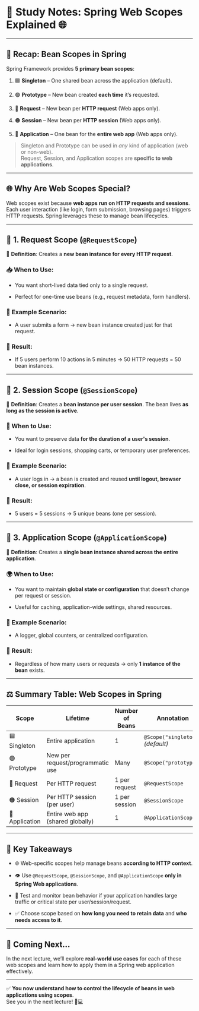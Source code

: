 # 📘 Study Notes: Spring Web Scopes Explained 🌐

---

## 🧩 Recap: Bean Scopes in Spring

Spring Framework provides **5 primary bean scopes**:

1. 🟦 **Singleton** – One shared bean across the application (default).
    
2. 🟢 **Prototype** – New bean created **each time** it’s requested.
    
3. 🔵 **Request** – New bean per **HTTP request** (Web apps only).
    
4. 🟠 **Session** – New bean per **HTTP session** (Web apps only).
    
5. 🔴 **Application** – One bean for the **entire web app** (Web apps only).
    

> Singleton and Prototype can be used in _any_ kind of application (web or non-web).  
> Request, Session, and Application scopes are **specific to web applications**.

---

## 🌐 Why Are Web Scopes Special?

Web scopes exist because **web apps run on HTTP requests and sessions**. Each user interaction (like login, form submission, browsing pages) triggers HTTP requests. Spring leverages these to manage bean lifecycles.

---

## 🔹 1. Request Scope (`@RequestScope`)

📌 **Definition**: Creates a **new bean instance for every HTTP request**.

### 📥 When to Use:

- You want short-lived data tied only to a single request.
    
- Perfect for one-time use beans (e.g., request metadata, form handlers).
    

### 📅 Example Scenario:

- A user submits a form → new bean instance created just for that request.
    

### 🔄 Result:

- If 5 users perform 10 actions in 5 minutes → 50 HTTP requests = 50 bean instances.
    

---

## 🔸 2. Session Scope (`@SessionScope`)

📌 **Definition**: Creates a **bean instance per user session**. The bean lives **as long as the session is active**.

### 👤 When to Use:

- You want to preserve data **for the duration of a user's session**.
    
- Ideal for login sessions, shopping carts, or temporary user preferences.
    

### 📅 Example Scenario:

- A user logs in → a bean is created and reused **until logout, browser close, or session expiration**.
    

### 🔄 Result:

- 5 users = 5 sessions → 5 unique beans (one per session).
    

---

## 🔻 3. Application Scope (`@ApplicationScope`)

📌 **Definition**: Creates a **single bean instance shared across the entire application**.

### 🌍 When to Use:

- You want to maintain **global state or configuration** that doesn’t change per request or session.
    
- Useful for caching, application-wide settings, shared resources.
    

### 📅 Example Scenario:

- A logger, global counters, or centralized configuration.
    

### 🔄 Result:

- Regardless of how many users or requests → only **1 instance of the bean** exists.
    

---

## ⚖️ Summary Table: Web Scopes in Spring

|Scope|Lifetime|Number of Beans|Annotation|
|---|---|---|---|
|🟦 Singleton|Entire application|1|`@Scope("singleton")` _(default)_|
|🟢 Prototype|New per request/programmatic use|Many|`@Scope("prototype")`|
|🔵 Request|Per HTTP request|1 per request|`@RequestScope`|
|🟠 Session|Per HTTP session (per user)|1 per session|`@SessionScope`|
|🔴 Application|Entire web app (shared globally)|1|`@ApplicationScope`|

---

## 🧠 Key Takeaways

- 🌐 Web-specific scopes help manage beans **according to HTTP context**.
    
- 👁️ Use `@RequestScope`, `@SessionScope`, and `@ApplicationScope` **only in Spring Web applications**.
    
- 🧪 Test and monitor bean behavior if your application handles large traffic or critical state per user/session/request.
    
- ✅ Choose scope based on **how long you need to retain data** and **who needs access to it**.
    

---

## 📍 Coming Next…

In the next lecture, we’ll explore **real-world use cases** for each of these web scopes and learn how to apply them in a Spring web application effectively.

---

✅ **You now understand how to control the lifecycle of beans in web applications using scopes**.  
See you in the next lecture! 👋💻